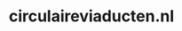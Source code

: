 ---
layout: post
title:  "circulaireviaducten.nl"
internal_url:  "/data/circulaireviaducten.nl.html"
categories: dutchgov
---
